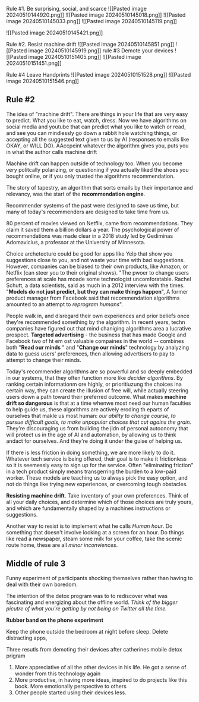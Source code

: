 Rule #1. Be surprising, social, and scarce
![[Pasted image 20240510144920.png]]
![[Pasted image 20240510145018.png]]
![[Pasted image 20240510145033.png]]
![[Pasted image 20240510145119.png]]

![[Pasted image 20240510145421.png]]


Rule #2. Resist machine drift
![[Pasted image 20240510145851.png]]
![[Pasted image 20240510145919.png]]
rule #3 Demote your devices
![[Pasted image 20240510151405.png]]
![[Pasted image 20240510151451.png]]

Rule #4 Leave Handprints
![[Pasted image 20240510151528.png]]
![[Pasted image 20240510151546.png]]


## Rule #2

The idea of "machine drift". There are things in your life that are very easy to predict. What you like to eat, watch, dress. Now we have algorithms on social media and youtube that can predict what you like to watch or read, and see you can mindlessly go down a rabbit hole watching things, or accepting all the suggested text given to us by AI (responses to emails like OKAY, or WILL DO). AAccpeint whatever the algorithm gives you, puts you in what the author calls machine drift

Machine drift can happen outside of technology too. When you become very politcally polarizing, or questioning if you actually liked the shoes you bought online, or if you only trusted the algorithms recommendation. 

The story of tapestry, an algorithm that sorts emails by their importance and relevancy, was the start of the **recommendation engine**.

Recommender systems of the past  were designed to save us time, but many of today's recommenders are designed to take time from us. 

80 percent of movies viewed on Netflix, came from recommendations. They claim it saved them a billion dollars a year. The psychological power of recommendations was made clear in a 2018 study led by Gediminas Adomavicius, a professor at the University of Minnesota. 

Choice archetecture could be good for apps like Yelp that show you suggestions close to you, and not waste your time with bad suggestions. However, companies can be biased to their own products, like Amazon, or Netflix (can steer you to their original shows). "The pwoer to change users preferences at scale has moade some technologist uncomforatable. Rachel Schutt, a data scientists, said as much in a 2012 interview with the times. "**Models do not just predict, but they can make things happen**", A former product manager from Facebook said that recommendation algorithms amounted to an attempt to *reprogram humans*". 

People walk in, and disregard their own experiences and prior beliefs once they're recommended something by the algorithm. 
In recent years, techn companies have figured out that mind chaniging algorithms area a lucrative prospect. **Targeted advertising** - the business that has made Google and Facebook two of ht em ost valuable compaines in the world -- combines both "**Read our minds** " and "**Change our minds**" technology by analyzing data to guess users' preferences, then allowing advertisers to pay to attempt to change their minds. 

Today's recommender algorithms are so powerful and so deeply embedded in our systems, that they often function more like *decider algorithms*. By ranking certain informationm ore highly, or prioritiuzung the choices ina   certain way, they can create the illusion of free will, while actually steering users down a path toward their preferred outcome.  What makes **machine drift so dangerous** is that at a time whenwe most need our human faculties to help guide us, these algorithms are actively eroding th eparts of ourselves that makle us most human: *our ability to change course, to pursue difficult goals, to make unpopular choices that cut agains the grain.* They're discouraging us from building the jidn of personal autoonomy that will protect us in the age of AI and automation, by allowing us to think andact for ourselves. And they're doing it under the guise of helping us.

If there is less friction in doing something, we are more likely to do it. Whatever tech service is being offered, their goal is to make it frictionless so it is seemessly easy to sign up for the service. Often "eliminating friction" in a tech product simply means transgerring the burden to a low-paid worker. These models are teaching us to always pick the easy option, and not do things like trying new experiences, or overcoming tough obstacles. 

**Resisting machine drift**. Take inventory of your own preferences. Think of all your daily choices, and determine which of those choices are truly yours, and which are fundamentally shaped by a machines instructions or suggestions. 

Another way to resist is to implement what he calls *Human hour*. Do something that doesn't involve looking at a screen for an hour. Do things like read a newspaper, steam some milk for your coffee, take the scenic route home, these are all *minor inconviences*. 


## Middle of rule 3

Funny experiment of participants shocking themselves rather than having to deal with their own boredom. 

The intention of the detox program was to to rediscover what was fascinating and energizing about the offline world. *Think of the bigger picutre of what you're getting by not being on Twitter all the time.* 

**Rubber band on the phone experiment** 

Keep the phone outside the bedroom at night before sleep. Delete distracting apps, 

Three resutls from demoting their devices after catherines mobile detox prigram
1. More appreciative of all the other devices in his life. He got a sense of wonder from this technology again
2. More productive, in having more ideas, inspired to do projects like this book. More emotionally perspective to others
3. Other people started using their devices less. 

